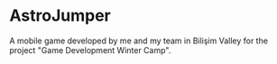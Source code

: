 # AstroJumper
A mobile game developed by me and my team in Bilişim Valley for the project "Game Development Winter Camp".
